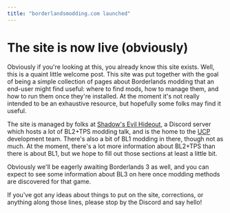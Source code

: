 ```yaml
---
title: "borderlandsmodding.com launched"
---
```


# The site is now live (obviously)

Obviously if you're looking at this, you already know this site exists.
Well, this is a quaint little welcome post.  This site was put together
with the goal of being a simple collection of pages about Borderlands
modding that an end-user might find useful: where to find mods, how
to manage them, and how to run them once they're installed.  At the
moment it's not really intended to be an exhaustive resource, but
hopefully some folks may find it useful.

The site is managed by folks at [Shadow's Evil Hideout](/community/),
a Discord server which hosts a lot of BL2+TPS modding talk, and is
the home to the [UCP](/mod-packs/) development team.  There's also
a bit of BL1 modding in there, though not as much.  At the moment,
there's a lot more information about BL2+TPS than there is about
BL1, but we hope to fill out those sections at least a little bit.

Obviously we'll be eagerly awaiting Borderlands 3 as well, and you
can expect to see some information about BL3 on here once modding
methods are discovered for that game.

If you've got any ideas about things to put on the site, corrections,
or anything along those lines, please stop by the Discord and say
hello!
